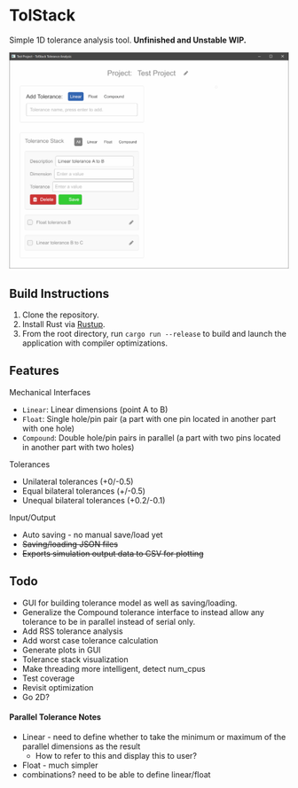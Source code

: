 # TolStack

Simple 1D tolerance analysis tool. **Unfinished and Unstable WIP.**

![Screenshot](docs/screenshot.png)

## Build Instructions

1. Clone the repository.
2. Install Rust via [Rustup](https://www.rust-lang.org/tools/install).
3. From the root directory, run `cargo run --release` to build and launch the application with compiler optimizations.

## Features

Mechanical Interfaces

* `Linear`: Linear dimensions (point A to B)
* `Float`: Single hole/pin pair (a part with one pin located in another part with one hole)
* `Compound`: Double hole/pin pairs in parallel (a part with two pins located in another part with two holes)

Tolerances

* Unilateral tolerances (+0/-0.5)
* Equal bilateral tolerances (+/-0.5)
* Unequal bilateral tolerances (+0.2/-0.1)

Input/Output

* Auto saving - no manual save/load yet
* ~~Saving/loading JSON files~~
* ~~Exports simulation output data to CSV for plotting~~

## Todo

* GUI for building tolerance model as well as saving/loading.
* Generalize the Compound tolerance interface to instead allow any tolerance to be in parallel instead of serial only.
* Add RSS tolerance analysis
* Add worst case tolerance calculation
* Generate plots in GUI
* Tolerance stack visualization
* Make threading more intelligent, detect num_cpus
* Test coverage
* Revisit optimization
* Go 2D?

#### Parallel Tolerance Notes

* Linear - need to define whether to take the minimum or maximum of the parallel dimensions as the result
  * How to refer to this and display this to user?
* Float - much simpler
* combinations? need to be able to define linear/float 
